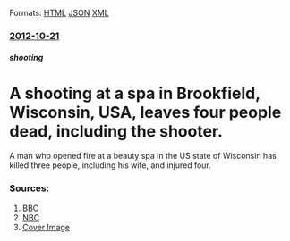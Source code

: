 
Formats: [HTML](/news/2012/10/21/a-shooting-at-a-spa-in-brookfield-wisconsin-usa-leaves-four-people-dead-including-the-shooter.html)  [JSON](/news/2012/10/21/a-shooting-at-a-spa-in-brookfield-wisconsin-usa-leaves-four-people-dead-including-the-shooter.json)  [XML](/news/2012/10/21/a-shooting-at-a-spa-in-brookfield-wisconsin-usa-leaves-four-people-dead-including-the-shooter.xml)  

### [2012-10-21](/news/2012/10/21/index.md)

##### shooting
# A shooting at a spa in Brookfield, Wisconsin, USA, leaves four people dead, including the shooter. 

A man who opened fire at a beauty spa in the US state of Wisconsin has killed three people, including his wife, and injured four.


### Sources:

1. [BBC](http://www.bbc.com/news/world-us-canada-20023829)
2. [NBC](http://usnews.nbcnews.com/_news/2012/10/21/14596819-report-multiple-people-shot-near-milwaukee-area-mall?lite)
2. [Cover Image](https://ichef-1.bbci.co.uk/news/1024/media/images/63627000/jpg/_63627024_63627023.jpg)
